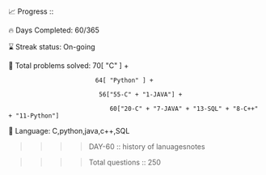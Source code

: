 📈 Progress ::

🔥 Days Completed: 60/365

⌛ Streak status: On-going 

🧩 Total problems solved: 70[ "C" ] + 

                            64[ "Python" ] + 
                            
                             56["55-C" + "1-JAVA"] + 
                             
                                60["20-C" + "7-JAVA" + "13-SQL" + "8-C++" + "11-Python"]



💬 Language: C,python,java,c++,SQL


>>>>DAY-60 ::  history of lanuagesnotes

>>>>Total questions :: 250

